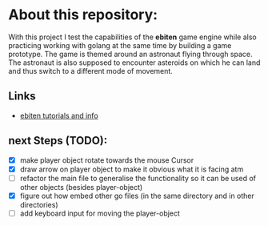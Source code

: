 # About this repository:
With this project I test the capabilities of the **ebiten** game engine while also practicing working with golang at the same time by building a game prototype. The game is themed around an astronaut flying through space. The astronaut is also supposed to encounter asteroids on which he can land and thus switch to a different mode of movement. 

## Links
* [ebiten tutorials and info](https://ebitengine.org/)

## next Steps (TODO):
- [X] make player object rotate towards the mouse Cursor
- [X] draw arrow on player object to make it obvious what it is facing atm
- [ ] refactor the main file to generalise the functionality so it can be used of other objects (besides player-object)
- [X] figure out how embed other go files (in the same directory and in other directories)
- [ ] add keyboard input for moving the player-object